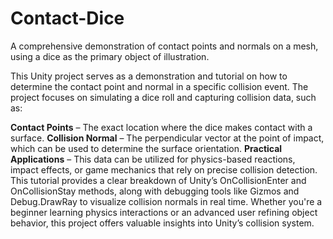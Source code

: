 # Contact-Dice
 A comprehensive demonstration of contact points and normals on a mesh, using a dice as the primary object of illustration.

This Unity project serves as a demonstration and tutorial on how to determine the contact point and normal in a specific collision event. The project focuses on simulating a dice roll and capturing collision data, such as:

**Contact Points** – The exact location where the dice makes contact with a surface.
**Collision Normal** – The perpendicular vector at the point of impact, which can be used to determine the surface orientation.
**Practical Applications** – This data can be utilized for physics-based reactions, impact effects, or game mechanics that rely on precise collision detection.
This tutorial provides a clear breakdown of Unity’s OnCollisionEnter and OnCollisionStay methods, along with debugging tools like Gizmos and Debug.DrawRay to visualize collision normals in real time. Whether you're a beginner learning physics interactions or an advanced user refining object behavior, this project offers valuable insights into Unity’s collision system.
